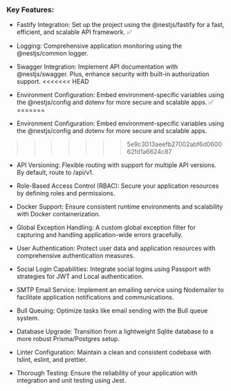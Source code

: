 ### Key Features:

- Fastify Integration: Set up the project using the @nestjs/fastify for a fast, efficient, and scalable API framework. ✅

- Logging: Comprehensive application monitoring using the @nestjs/common logger.

- Swagger Integration: Implement API documentation with @nestjs/swagger. Plus, enhance security with built-in authorization support.
<<<<<<< HEAD
- Environment Configuration: Embed environment-specific variables using the @nestjs/config and dotenv for more secure and scalable apps. ✅
=======

- Environment Configuration: Embed environment-specific variables using the @nestjs/config and dotenv for more secure and scalable apps.

>>>>>>> 5e9c3013aeefb27002abf6d060062fd1a6624c87
- API Versioning: Flexible routing with support for multiple API versions. By default, route to /api/v1.

- Role-Based Access Control (RBAC): Secure your application resources by defining roles and permissions.

- Docker Support: Ensure consistent runtime environments and scalability with Docker containerization.

- Global Exception Handling: A custom global exception filter for capturing and handling application-wide errors gracefully.

- User Authentication: Protect user data and application resources with comprehensive authentication measures.

- Social Login Capabilities: Integrate social logins using Passport with strategies for JWT and Local authentication.

- SMTP Email Service: Implement an emailing service using Nodemailer to facilitate application notifications and communications.

- Bull Queuing: Optimize tasks like email sending with the Bull queue system.

- Database Upgrade: Transition from a lightweight Sqlite database to a more robust Prisma/Postgres setup.

- Linter Configuration: Maintain a clean and consistent codebase with tslint, eslint, and prettier.

- Thorough Testing: Ensure the reliability of your application with integration and unit testing using Jest.